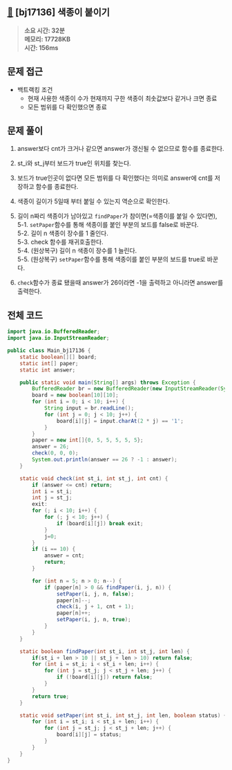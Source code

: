 ## [🎨](https://www.acmicpc.net/problem/17136) [bj17136] 색종이 붙이기

> **소요 시간: 32분<br>
> 메모리: 17728KB<br>
> 시간: 156ms**

## 문제 접근

- 백트랙킹 조건
  - 현재 사용한 색종이 수가 현재까지 구한 색종이 최솟값보다 같거나 크면 종료
  - 모든 범위를 다 확인했으면 종료

## 문제 풀이

1. answer보다 cnt가 크거나 같으면 answer가 갱신될 수 없으므로 함수를 종료한다.

2. st_i와 st_j부터 보드가 true인 위치를 찾는다.

3. 보드가 true인곳이 없다면 모든 범위를 다 확인했다는 의미로 answer에 cnt를 저장하고 함수를 종료한다.

4. 색종이 길이가 5일때 부터 붙일 수 있는지 역순으로 확인한다.

5. 길이 n짜리 색종이가 남아있고 `findPaper`가 참이면(=색종이를 붙일 수 있다면),<br>
   5-1. `setPaper`함수를 통해 색종이를 붙인 부분의 보드를 false로 바꾼다.<br>
   5-2. 길이 n 색종이 장수를 1 줄인다.<br>
   5-3. check 함수를 재귀호출한다.<br>
   5-4. (원상복구) 길이 n 색종이 장수를 1 늘린다.<br>
   5-5. (원상복구) `setPaper`함수를 통해 색종이를 붙인 부분의 보드를 true로 바꾼다.<br>

6. `check`함수가 종료 됐을때 answer가 26이라면 -1을 출력하고 아니라면 answer를 출력한다.

## 전체 코드

```java
import java.io.BufferedReader;
import java.io.InputStreamReader;

public class Main_bj17136 {
    static boolean[][] board;
    static int[] paper;
    static int answer;

    public static void main(String[] args) throws Exception {
        BufferedReader br = new BufferedReader(new InputStreamReader(System.in));
        board = new boolean[10][10];
        for (int i = 0; i < 10; i++) {
            String input = br.readLine();
            for (int j = 0; j < 10; j++) {
                board[i][j] = input.charAt(2 * j) == '1';
            }
        }
        paper = new int[]{0, 5, 5, 5, 5, 5};
        answer = 26;
        check(0, 0, 0);
        System.out.println(answer == 26 ? -1 : answer);
    }

    static void check(int st_i, int st_j, int cnt) {
        if (answer <= cnt) return;
        int i = st_i;
        int j = st_j;
        exit:
        for (; i < 10; i++) {
            for (; j < 10; j++) {
                if (board[i][j]) break exit;
            }
            j=0;
        }
        if (i == 10) {
            answer = cnt;
            return;
        }

        for (int n = 5; n > 0; n--) {
            if (paper[n] > 0 && findPaper(i, j, n)) {
                setPaper(i, j, n, false);
                paper[n]--;
                check(i, j + 1, cnt + 1);
                paper[n]++;
                setPaper(i, j, n, true);
            }
        }
    }

    static boolean findPaper(int st_i, int st_j, int len) {
        if(st_i + len > 10 || st_j + len > 10) return false;
        for (int i = st_i; i < st_i + len; i++) {
            for (int j = st_j; j < st_j + len; j++) {
                if (!board[i][j]) return false;
            }
        }
        return true;
    }

    static void setPaper(int st_i, int st_j, int len, boolean status) {
        for (int i = st_i; i < st_i + len; i++) {
            for (int j = st_j; j < st_j + len; j++) {
                board[i][j] = status;
            }
        }
    }
}
```
